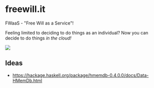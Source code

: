 
# freewill.it

FWaaS - "Free Will as a Service"!

Feeling limited to deciding to do things as an individual? Now you can decide to do things _in the cloud!_

![](/sordina/freewill.it/blob/master/frontend/images/freewill.png?raw=true)

## Ideas

* <https://hackage.haskell.org/package/hmemdb-0.4.0.0/docs/Data-HMemDb.html>
